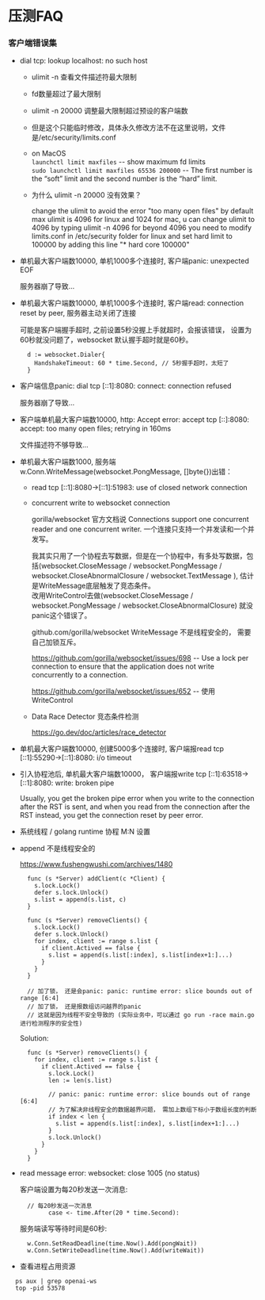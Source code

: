 # 压测FAQ  

### 客户端错误集  

  - dial tcp: lookup localhost: no such host  

    * ulimit -n  查看文件描述符最大限制    
    * fd数量超过了最大限制   
    * ulimit -n 20000  调整最大限制超过预设的客户端数  

    * 但是这个只能临时修改，具体永久修改方法不在这里说明，文件是/etc/security/limits.conf  

    * on MacOS   
      `launchctl limit maxfiles`   -- show maximum fd limits  
      `sudo launchctl limit maxfiles 65536 200000`   -- The first number is the “soft” limit and the second number is the “hard” limit.    

    * 为什么 ulimit -n 20000 没有效果？   

      change the ulimit to avoid the error "too many open files" by default max ulimit is 4096 for linux and 1024 for mac, u can change ulimit to 4096 by typing ulimit -n 4096 for beyond 4096 you need to modify limits.conf in /etc/security folder for linux and set hard limit to 100000 by adding this line "* hard core 100000"    
 

  - 单机最大客户端数10000, 单机1000多个连接时, 客户端panic: unexpected EOF
    
    服务器崩了导致...  


  - 单机最大客户端数10000, 单机1000多个连接时, 客户端read: connection reset by peer, 服务器主动关闭了连接   
    
    可能是客户端握手超时, 之前设置5秒没握上手就超时，会报该错误， 设置为60秒就没问题了，websocket 默认握手超时就是60秒。  

    ```golang
      d := websocket.Dialer{
        HandshakeTimeout: 60 * time.Second, // 5秒握手超时，太短了
      }
    ```

  - 客户端信息panic: dial tcp [::1]:8080: connect: connection refused
    
    服务器崩了导致...  


  - 客户端单机最大客户端数10000,  http: Accept error: accept tcp [::]:8080: accept: too many open files; retrying in 160ms     

    文件描述符不够导致...  


  - 单机最大客户端数1000, 服务端 w.Conn.WriteMessage(websocket.PongMessage, []byte{})出错：  
      
    * read tcp [::1]:8080->[::1]:51983: use of closed network connection  

    * concurrent write to websocket connection  

      gorilla/websocket 官方文档说 Connections support one concurrent reader and one concurrent writer.  一个连接只支持一个并发读和一个并发写。  

      我其实只用了一个协程去写数据，但是在一个协程中，有多处写数据，包括(websocket.CloseMessage / websocket.PongMessage / websocket.CloseAbnormalClosure / websocket.TextMessage ), 估计是WriteMessage底层触发了竞态条件。  
      改用WriteControl去做(websocket.CloseMessage / websocket.PongMessage / websocket.CloseAbnormalClosure) 就没panic这个错误了。  
   
      github.com/gorilla/websocket  WriteMessage 不是线程安全的， 需要自己加锁互斥。 

        https://github.com/gorilla/websocket/issues/698  -- Use a lock per connection to ensure that the application does not write concurrently to a connection.   
        
        https://github.com/gorilla/websocket/issues/652  -- 使用 WriteControl  
    
    * Data Race Detector 竞态条件检测  
    
      https://go.dev/doc/articles/race_detector  

  
  - 单机最大客户端数10000, 创建5000多个连接时, 客户端报read tcp [::1]:55290->[::1]:8080: i/o timeout  

  - 引入协程池后, 单机最大客户端数10000， 客户端报write tcp [::1]:63518->[::1]:8080: write: broken pipe
  
    Usually, you get the broken pipe error when you write to the connection after the RST is sent, and when you read from the connection after the RST instead, you get the connection reset by peer error.    

  - 系统线程 / golang runtime 协程 M:N 设置  
 

  - append 不是线程安全的  
   
     https://www.fushengwushi.com/archives/1480  

    ```golang
      func (s *Server) addClient(c *Client) {
        s.lock.Lock()
        defer s.lock.Unlock()
        s.list = append(s.list, c)
      }

      func (s *Server) removeClients() {
        s.lock.Lock()
        defer s.lock.Unlock()
        for index, client := range s.list {
          if client.Actived == false {
            s.list = append(s.list[:index], s.list[index+1:]...)
          }
        }
      }

      // 加了锁， 还是会panic: panic: runtime error: slice bounds out of range [6:4]   
      // 加了锁， 还是报数组访问越界的panic    
      // 这就是因为线程不安全导致的 (实际业务中，可以通过 go run -race main.go 进行检测程序的安全性) 
    ```

    Solution:  

    ```golang
      func (s *Server) removeClients() {
        for index, client := range s.list {
          if client.Actived == false {
            s.lock.Lock()
            len := len(s.list)

            // panic: panic: runtime error: slice bounds out of range [6:4]
            // 为了解决非线程安全的数据越界问题， 需加上数组下标小于数组长度的判断  
            if index < len {
              s.list = append(s.list[:index], s.list[index+1:]...)
            }
            s.lock.Unlock()
          }
        }
      }
    ```

  - read message error: websocket: close 1005 (no status)  
    
    客户端设置为每20秒发送一次消息:  
    ```golang
      // 每20秒发送一次消息
			case <- time.After(20 * time.Second):  
    ```  

    服务端读写等待时间是60秒:  
    ```golang
      w.Conn.SetReadDeadline(time.Now().Add(pongWait))  
      w.Conn.SetWriteDeadline(time.Now().Add(writeWait))    
    ```

  - 查看进程占用资源  

  ```shell
    ps aux | grep openai-ws
    top -pid 53578  
  ```